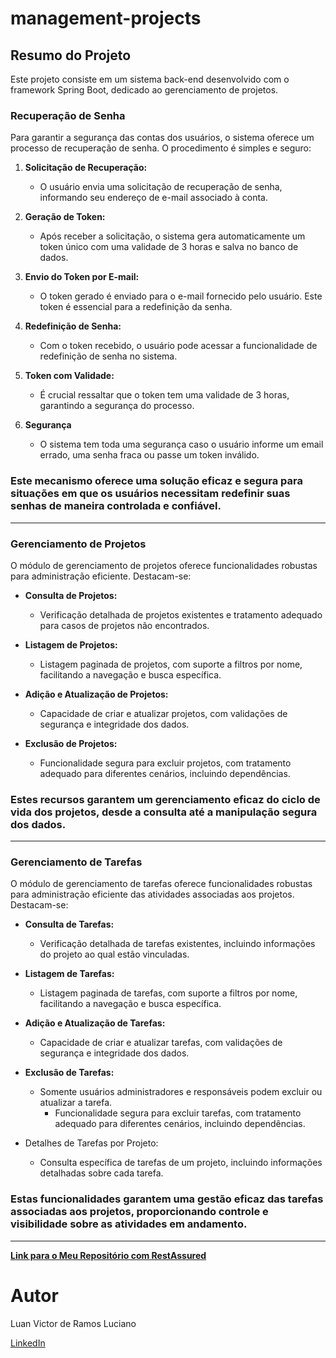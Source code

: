 # management-projects

## Resumo do Projeto

Este projeto consiste em um sistema back-end desenvolvido com o framework Spring Boot, dedicado ao gerenciamento de projetos.

### Recuperação de Senha

Para garantir a segurança das contas dos usuários, o sistema oferece um processo de recuperação de senha. O procedimento é simples e seguro:

1. **Solicitação de Recuperação:**
   - O usuário envia uma solicitação de recuperação de senha, informando seu endereço de e-mail associado à conta.

2. **Geração de Token:**
   - Após receber a solicitação, o sistema gera automaticamente um token único com uma validade de 3 horas e salva no banco de dados.

3. **Envio do Token por E-mail:**
   - O token gerado é enviado para o e-mail fornecido pelo usuário. Este token é essencial para a redefinição da senha.

4. **Redefinição de Senha:**
   - Com o token recebido, o usuário pode acessar a funcionalidade de redefinição de senha no sistema.

5. **Token com Validade:**
   - É crucial ressaltar que o token tem uma validade de 3 horas, garantindo a segurança do processo.

6. **Segurança**
   - O sistema tem toda uma segurança caso o usuário informe um email errado, uma senha fraca ou passe um token inválido.

### Este mecanismo oferece uma solução eficaz e segura para situações em que os usuários necessitam redefinir suas senhas de maneira controlada e confiável.

---

### Gerenciamento de Projetos

O módulo de gerenciamento de projetos oferece funcionalidades robustas para administração eficiente. Destacam-se:

- **Consulta de Projetos:**
  - Verificação detalhada de projetos existentes e tratamento adequado para casos de projetos não encontrados.

- **Listagem de Projetos:**
  - Listagem paginada de projetos, com suporte a filtros por nome, facilitando a navegação e busca específica.

- **Adição e Atualização de Projetos:**
  - Capacidade de criar e atualizar projetos, com validações de segurança e integridade dos dados.

- **Exclusão de Projetos:**
  - Funcionalidade segura para excluir projetos, com tratamento adequado para diferentes cenários, incluindo dependências.

### Estes recursos garantem um gerenciamento eficaz do ciclo de vida dos projetos, desde a consulta até a manipulação segura dos dados.

---

### Gerenciamento de Tarefas

O módulo de gerenciamento de tarefas oferece funcionalidades robustas para administração eficiente das atividades associadas aos projetos. Destacam-se:

- **Consulta de Tarefas:**
  - Verificação detalhada de tarefas existentes, incluindo informações do projeto ao qual estão vinculadas.

- **Listagem de Tarefas:**
  - Listagem paginada de tarefas, com suporte a filtros por nome, facilitando a navegação e busca específica.

- **Adição e Atualização de Tarefas:**
  - Capacidade de criar e atualizar tarefas, com validações de segurança e integridade dos dados.

- **Exclusão de Tarefas:**
  - Somente usuários administradores e responsáveis podem excluir ou atualizar a tarefa.
    - Funcionalidade segura para excluir tarefas, com tratamento adequado para diferentes cenários, incluindo dependências.

- Detalhes de Tarefas por Projeto:
  - Consulta específica de tarefas de um projeto, incluindo informações detalhadas sobre cada tarefa.

### Estas funcionalidades garantem uma gestão eficaz das tarefas associadas aos projetos, proporcionando controle e visibilidade sobre as atividades em andamento.
---

  **[Link para o Meu Repositório com RestAssured](https://github.com/Luann2003/managementProjects-RestAssured)**


# Autor
Luan Victor de Ramos Luciano

[LinkedIn](https://www.linkedin.com/in/luan-luciano-1603b4197/)
